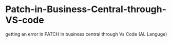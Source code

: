 # Patch-in-Business-Central-through-VS-code
getting an error in PATCH in business central through Vs Code (AL Languge)
